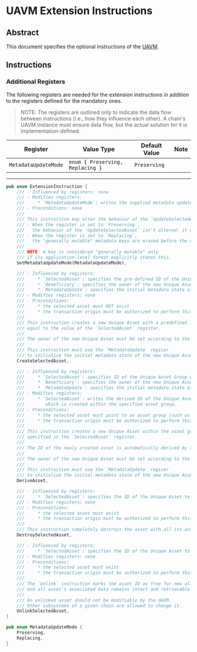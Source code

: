 # UAVM Extension Instructions

## Abstract

This document specifies the optional instructions of the [UAVM](./README.md).

## Instructions

### Additional Registers

The following registers are needed for the extension instructions in addition to the registers defined for the mandatory ones.

>NOTE: The registers are outlined only to indicate the data flow between instructions (i.e., how they influence each other). A chain's UAVM instance must ensure data flow, but the actual solution for it is implementation-defined.

| Register | Value Type | Default Value | Note |
|----------|------------|---------------|------|
| `MetadataUpdateMode` | `enum { Preserving, Replacing }` | `Preserving` | |

----

```rust
pub enum ExtensionInstruction {
    /// - Influenced by registers: none
    /// - Modifies registers:
    ///     * `MetadataUpdateMode`: writes the supplied metadata update
    /// - Preconditions: none
    ///
    /// This instruction may alter the behavior of the `UpdateSelectedAsset` instruction.
    /// - When the register is set to `Preserving`,
    ///   the behavior of the `UpdateSelectedAsset` isn't altered: it updates only the specified keys' values.
    /// - When the register is set to `Replacing`,
    ///   the "generally mutable" metadata keys are erased before the update is applied.
    ///
    /// NOTE: A key is considered "generally mutable" only
    /// if its application-level format explicitly states this.
    SetMetadataUpdateMode(MetadataUpdateMode),

    /// - Influenced by registers:
    ///     * `SelectedAsset`: specifies the pre-defined ID of the Unique Asset to create.
    ///     * `Beneficiary`: specifies the owner of the new Unique Asset.
    ///     * `MetadataUpdate`: specifies the initial metadata state of the newly created asset.
    /// - Modifies registers: none
    /// - Preconditions:
    ///     * the selected asset must NOT exist
    ///     * the transaction origin must be authorized to perform this operation
    ///
    /// This instruction creates a new Unique Asset with a predefined ID,
    /// equal to the value of the `SelectedAsset` register.
    ///
    /// The owner of the new Unique Asset must be set according to the `Beneficiary` regiser. 
    ///
    /// This instruction must use the `MetadataUpdate` regiser
    /// to initialize the initial metadata state of the new Unique Asset.
    CreateSelectedAsset,

    /// - Influenced by registers:
    ///     * `SelectedAsset`: specifies ID of the Unique Asset Group where new asset will be created.
    ///     * `Beneficiary`: specifies the owner of the new Unique Asset.
    ///     * `MetadataUpdate`: specifies the initial metadata state of the newly created asset.
    /// - Modifies registers:
    ///     * `SelectedAsset`: writes the derived ID of the Unique Asset
    ///        which is created within the specified asset group.
    /// - Preconditions:
    ///     * the selected asset must point to an asset group (such as an NFT collection)
    ///     * the transaction origin must be authorized to perform this operation
    ///
    /// This instruction creates a new Unique Asset within the asset group,
    /// specified in the `SelectedAsset` register.
    ///
    /// The ID of the newly created asset is automatically derived by the implementation.
    ///
    /// The owner of the new Unique Asset must be set according to the `Beneficiary` regiser. 
    ///
    /// This instruction must use the `MetadataUpdate` regiser
    /// to initialize the initial metadata state of the new Unique Asset.
    DeriveAsset,

    /// - Influenced by registers:
    ///     * `SelectedAsset`: specifies the ID of the Unique Asset to destroy.
    /// - Modifies registers: none
    /// - Preconditions:
    ///     * the selected asset must exist
    ///     * the transaction origin must be authorized to perform this operation
    ///
    /// This instruction completely destroys the asset with all its associated data.
    DestroySelectedAsset,

    /// - Influenced by registers:
    ///     * `SelectedAsset`: specifies the ID of the Unique Asset to unlink.
    /// - Modifies registers: none
    /// - Preconditions:
    ///     * the selected asset must exist
    ///     * the transaction origin must be authorized to perform this operation
    ///
    /// The `Unlink` instruction marks the asset ID as free for new allocation
    /// and all asset's associated data remains intact and retrievable by the asset's ID.
    ///
    /// An unlinked asset should not be modifiable by the UAVM.
    /// Other subsystems of a given chain are allowed to change it.
    UnlinkSelectedAsset,
}

pub enum MetadataUpdateMode {
    Preserving,
    Replacing,
}
```


